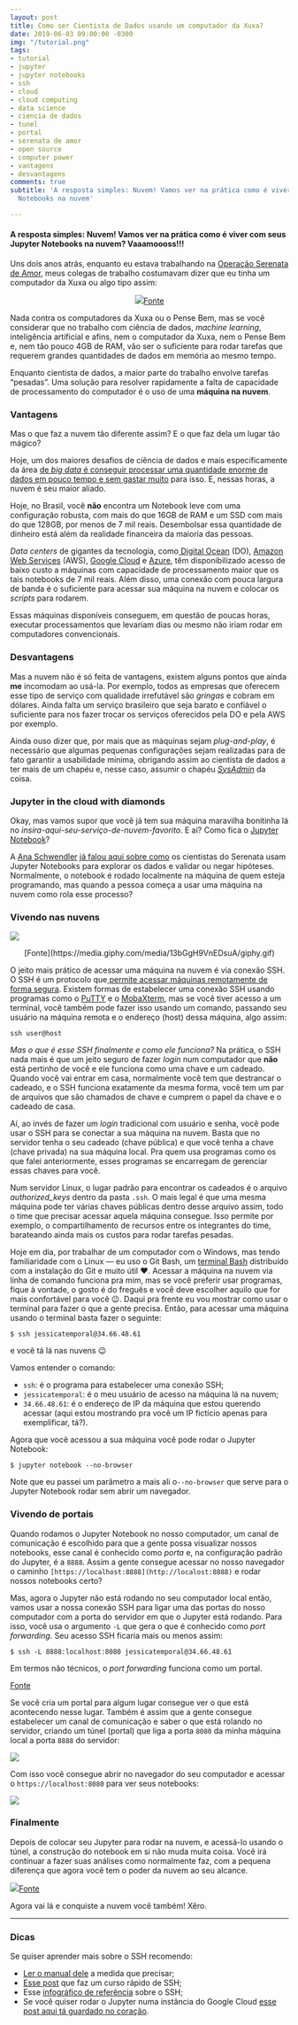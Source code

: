 ```yaml
---
layout: post
title: Como ser Cientista de Dados usando um computador da Xuxa?
date: 2019-06-03 09:00:00 -0300
img: "/tutorial.png"
tags:
- tutorial
- jupyter
- jupyter notebooks
- ssh
- cloud
- cloud computing
- data science
- ciencia de dados
- tunel
- portal
- serenata de amor
- open source
- computer power
- vantagens
- desvantagens
comments: true
subtitle: 'A resposta simples: Nuvem! Vamos ver na prática como é viver com seus Jupyter
  Notebooks na nuvem'

---
```

#### A resposta simples: Nuvem! Vamos ver na prática como é viver com seus Jupyter Notebooks na nuvem? Vaaamoooss!!!

Uns dois anos atrás, enquanto eu estava trabalhando na [Operação Serenata de Amor](https://serenata.ai/), meus colegas de trabalho costumavam dizer que eu tinha um computador da Xuxa ou algo tipo assim: <center><img src="https://cdn-images-1.medium.com/max/800/1*iu4Fht5QlGZcO-V30SjzxQ.jpeg"/><a href="https://upload.wikimedia.org/wikipedia/commons/thumb/1/18/Pense_bem.jpg/1200px-Pense_bem.jpg">Fonte</a></center>

Nada contra os computadores da Xuxa ou o Pense Bem, mas se você considerar que no trabalho com ciência de dados, _machine learning_, inteligência artificial e afins, nem o computador da Xuxa, nem o Pense Bem e, nem tão pouco 4GB de RAM, vão ser o suficiente para rodar tarefas que requerem grandes quantidades de dados em memória ao mesmo tempo.

Enquanto cientista de dados, a maior parte do trabalho envolve tarefas “pesadas”. Uma solução para resolver rapidamente a falta de capacidade de processamento do computador é o uso de uma **máquina na nuvem**.

### Vantagens

Mas o que faz a nuvem tão diferente assim? E o que faz dela um lugar tão mágico?

Hoje, um dos maiores desafios de ciência de dados e mais especificamente da área [de _big data_ é conseguir processar uma quantidade enorme de dados em pouco tempo e sem gastar muito](https://podcast.pizzadedados.com/e/episodio-012-big-data/) para isso. E, nessas horas, a nuvem é seu maior aliado.

Hoje, no Brasil, você **não** encontra um Notebook leve com uma configuração robusta, com mais do que 16GB de RAM e um SSD com mais do que 128GB, por menos de 7 mil reais. Desembolsar essa quantidade de dinheiro está além da realidade financeira da maioria das pessoas.

_Data centers_ de gigantes da tecnologia, como[ Digital Ocean](https://www.digitalocean.com) (DO), [Amazon Web Services](https://aws.amazon.com/free/?sc_channel=PS&sc_campaign=acquisition_BR&sc_publisher=google&sc_medium=english_cloud_computing_hv_b&sc_content=aws_core_e&sc_detail=amazon%20web%20services&sc_category=cloud_computing&sc_segment=188845125590&sc_matchtype=e&sc_country=BR&s_kwcid=AL!4422!3!188845125590!e!!g!!amazon%20web%20services&ef_id=WOL2gwAAAOiSCw9m:20170404012731:s) (AWS), [Google Cloud](https://cloud.google.com/compute/docs/instances/?hl=pt-br) e [Azure](https://azure.microsoft.com/pt-br/), têm disponibilizado acesso de baixo custo a máquinas com capacidade de processamento maior que os tais notebooks de 7 mil reais. Além disso, uma conexão com pouca largura de banda é o suficiente para acessar sua máquina na nuvem e colocar os _scripts_ para rodarem.

Essas máquinas disponíveis conseguem, em questão de poucas horas, executar processamentos que levariam dias ou mesmo não iriam rodar em computadores convencionais.

### Desvantagens

Mas a nuvem não é só feita de vantagens, existem alguns pontos que ainda **me** incomodam ao usá-la. Por exemplo, todos as empresas que oferecem esse tipo de serviço com qualidade irrefutável são _gringas_ e cobram em dólares. Ainda falta um serviço brasileiro que seja barato e confiável o suficiente para nos fazer trocar os serviços oferecidos pela DO e pela AWS por exemplo.

Ainda ouso dizer que, por mais que as máquinas sejam _plug-and-play_, é necessário que algumas pequenas configurações sejam realizadas para de fato garantir a usabilidade mínima, obrigando assim ao cientista de dados a ter mais de um chapéu e, nesse caso, assumir o chapéu [_SysAdmin_](https://pt.m.wikipedia.org/wiki/Administrador_de_sistemas) da coisa.

### Jupyter in the cloud with diamonds

Okay, mas vamos supor que você já tem sua máquina maravilha bonitinha lá no _insira-aqui-seu-serviço-de-nuvem-favorito​_. E aí? Como fica o [Jupyter Notebook](https://jupyter.org/)?

A [Ana Schwendler](https://medium.com/u/a84fab589b6c) [já falou aqui sobre como](https://medium.com/data-science-brigade/validando-hip%C3%B3teses-d51ae1f46052) os cientistas do Serenata usam Jupyter Notebooks para explorar os dados e validar ou negar hipóteses. Normalmente, o notebook é rodado localmente na máquina de quem esteja programando, mas quando a pessoa começa a usar uma máquina na nuvem como rola esse processo?

### Vivendo nas nuvens

![](https://cdn-images-1.medium.com/max/800/1*YK0o59-niSDgu_eCBTsECg.gif)

<center>[Fonte](https://media.giphy.com/media/13bGgH9VnEDsuA/giphy.gif)</center>

O jeito mais prático de acessar uma máquina na nuvem é via conexão SSH. O SSH é um protocolo que[ permite acessar máquinas remotamente de forma segura](https://pt.wikipedia.org/wiki/Secure_Shell). Existem formas de estabelecer uma conexão SSH usando programas como o [PuTTY](https://www.putty.org/) e o [MobaXterm](https://mobaxterm.mobatek.net/), mas se você tiver acesso a um terminal, você também pode fazer isso usando um comando, passando seu usuário na máquina remota e o endereço (host) dessa máquina, algo assim:

    ssh user@host

_Mas o que é esse SSH finalmente e como ele funciona?_ Na prática, o SSH nada mais é que um jeito seguro de fazer _login_ num computador que **não** está pertinho de você e ele funciona como uma chave e um cadeado. Quando você vai entrar em casa, normalmente você tem que destrancar o cadeado, e o SSH funciona exatamente da mesma forma, você tem um par de arquivos que são chamados de chave e cumprem o papel da chave e o cadeado de casa.

Aí, ao invés de fazer um _login_ tradicional com usuário e senha, você pode usar o SSH para se conectar a sua máquina na nuvem. Basta que no servidor tenha o seu cadeado (chave pública) e que você tenha a chave (chave privada) na sua máquina local. Pra quem usa programas como os que falei anteriormente, esses programas se encarregam de gerenciar essas chaves para você.

Num servidor Linux, o lugar padrão para encontrar os cadeados é o arquivo _authorized_keys_ dentro da pasta `.ssh`. O mais legal é que uma mesma máquina pode ter várias chaves públicas dentro desse arquivo assim, todo o time que precisar acessar aquela máquina consegue. Isso permite por exemplo, o compartilhamento de recursos entre os integrantes do time, barateando ainda mais os custos para rodar tarefas pesadas.

Hoje em dia, por trabalhar de um computador com o Windows, mas tendo familiaridade com o Linux — eu uso o Git Bash, um [terminal Bash](https://en.wikipedia.org/wiki/Bash_%28Unix_shell%29) distribuído com a instalação do Git e muito útil ❤. Acessar a máquina na nuvem via linha de comando funciona pra mim, mas se você preferir usar programas, fique à vontade, o gosto é do freguês e você deve escolher aquilo que for mais confortável para você 😉. Daqui pra frente eu vou mostrar como usar o terminal para fazer o que a gente precisa. Então, para acessar uma máquina usando o terminal basta fazer o seguinte:

    $ ssh jessicatemporal@34.66.48.61

e você tá lá nas nuvens 😉

Vamos entender o comando:

* `ssh`: é o programa para estabelecer uma conexão SSH;
* `jessicatemporal`: é o meu usuário de acesso na máquina lá na nuvem;
* `34.66.48.61`: é o endereço de IP da máquina que estou querendo acessar (aqui estou mostrando pra você um IP fictício apenas para exemplificar, tá?).

Agora que você acessou a sua máquina você pode rodar o Jupyter Notebook:

    $ jupyter notebook --no-browser

Note que eu passei um parâmetro a mais ali o`--no-browser` que serve para o Jupyter Notebook rodar sem abrir um navegador.

### Vivendo de portais

Quando rodamos o Jupyter Notebook no nosso computador, um canal de comunicação é escolhido para que a gente possa visualizar nossos notebooks, esse canal é conhecido como _porta_ e, na configuração padrão do Jupyter, é a `8888`. Assim a gente consegue acessar no nosso navegador o caminho `[https://localhost:8888](http://localost:8888)` e rodar nossos notebooks certo?

Mas, agora o Jupyter não está rodando no seu computador local então, vamos usar a nossa conexão SSH para ligar uma das portas do nosso computador com a porta do servidor em que o Jupyter está rodando. Para isso, você usa o argumento `-L` que gera o que é conhecido como _port forwarding_. Seu acesso SSH ficaria mais ou menos assim:

    $ ssh -L 8888:localhost:8080 jessicatemporal@34.66.48.61

Em termos não técnicos, o _port forwarding_ funciona como um portal.

[Fonte](https://media.giphy.com/media/12VWf9OaUMlUyc/giphy.gif)

Se você cria um portal para algum lugar consegue ver o que está acontecendo nesse lugar. Também é assim que a gente consegue estabelecer um canal de comunicação e saber o que está rolando no servidor, criando um túnel (portal) que liga a porta `8080` da minha máquina local a porta `8888` do servidor:

![](https://cdn-images-1.medium.com/max/1200/1*J-HKcdqv-XcnH8eit8M7PQ.png)

Com isso você consegue abrir no navegador do seu computador e acessar o `https://localhost:8080` para ver seus notebooks:

![](https://cdn-images-1.medium.com/max/1200/1*zCgW_BhKtuxDiMNSNPix7A.png)

### Finalmente

Depois de colocar seu Jupyter para rodar na nuvem, e acessá-lo usando o túnel, a construção do notebook em si não muda muita coisa. Você irá continuar a fazer suas análises como normalmente faz, com a pequena diferença que agora você tem o poder da nuvem ao seu alcance.

![](https://cdn-images-1.medium.com/max/800/1*5pXyE0DGdhS9GcefQgiBoQ.gif)[Fonte](https://media.giphy.com/media/2xFZQFpPwIcs7Rx3ZF/giphy.gif)

Agora vai lá e conquiste a nuvem você também! Xêro.

***

### Dicas

Se quiser aprender mais sobre o SSH recomendo:

* [Ler o manual dele](https://www.openssh.com/manual.html) a medida que precisar;
* [Esse post](http://www.alexonlinux.com/ssh-crash-course) que faz um curso rápido de SSH;
* Esse [infográfico de referência](http://www.cheat-sheets.org/saved-copy/OpenSSH_quickref.pdf) sobre o SSH;
* Se você quiser rodar o Jupyter numa instância do Google Cloud [esse post aqui tá guardado no coração](https://medium.com/@kn.maragatham09/installing-jupyter-notebook-on-google-cloud-11979e40cd10).